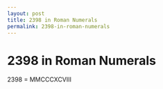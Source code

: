 ```yaml
---
layout: post
title: 2398 in Roman Numerals
permalink: 2398-in-roman-numerals
---
```


# 2398 in Roman Numerals

2398 = MMCCCXCVIII
